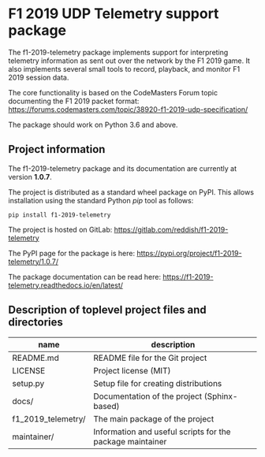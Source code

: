 
F1 2019 UDP Telemetry support package
=====================================

The f1-2019-telemetry package implements support for interpreting telemetry information as sent out over the network by the F1 2019 game.
It also implements several small tools to record, playback, and monitor F1 2019 session data.

The core functionality is based on the CodeMasters Forum topic documenting the F1 2019 packet format: https://forums.codemasters.com/topic/38920-f1-2019-udp-specification/

The package should work on Python 3.6 and above.


Project information
-------------------

The f1-2019-telemetry package and its documentation are currently at version **1.0.7**.

The project is distributed as a standard wheel package on PyPI.
This allows installation using the standard Python _pip_ tool as follows:

    pip install f1-2019-telemetry

The project is hosted on GitLab: https://gitlab.com/reddish/f1-2019-telemetry

The PyPI page for the package is here: https://pypi.org/project/f1-2019-telemetry/1.0.7/

The package documentation can be read here: https://f1-2019-telemetry.readthedocs.io/en/latest/


Description of toplevel project files and directories
-----------------------------------------------------

| name               | description                                               |
| ------------------ | --------------------------------------------------------- |
| README.md          | README file for the Git project                           |
| LICENSE            | Project license (MIT)                                     |
| setup.py           | Setup file for creating distributions                     |
| docs/              | Documentation of the project (Sphinx-based)               |
| f1_2019_telemetry/ | The main package of the project                           |
| maintainer/        | Information and useful scripts for the package maintainer |
